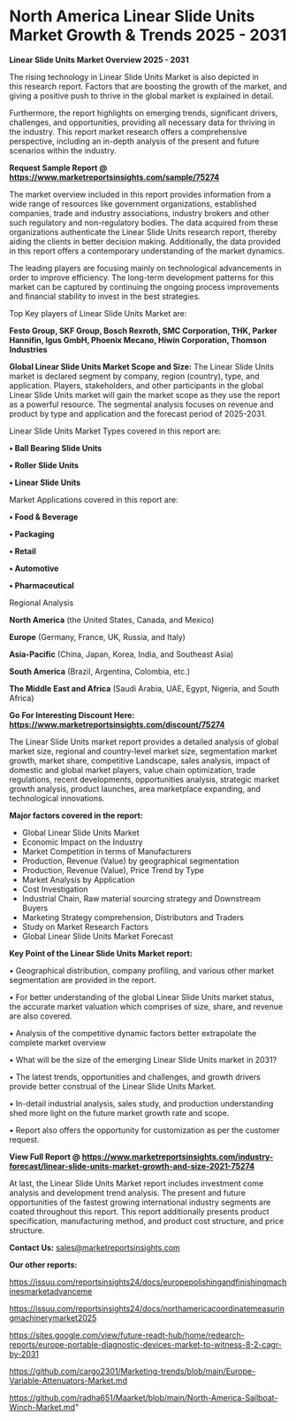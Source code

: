 # North America Linear Slide Units Market Growth & Trends 2025 - 2031

<Strong> Linear Slide Units Market Overview 2025 - 2031</strong>

The rising technology in Linear Slide Units Market is also depicted in this research report. Factors that are boosting the growth of the market, and giving a positive push to thrive in the global market is explained in detail.

Furthermore, the report highlights on emerging trends, significant drivers, challenges, and opportunities, providing all necessary data for thriving in the industry. This report market research offers a comprehensive perspective, including an in-depth analysis of the present and future scenarios within the industry.

<strong>Request Sample Report @ <a href=https://www.marketreportsinsights.com/sample/75274>https://www.marketreportsinsights.com/sample/75274</a></strong>

The market overview included in this report provides information from a wide range of resources like government organizations, established companies, trade and industry associations, industry brokers and other such regulatory and non-regulatory bodies. The data acquired from these organizations authenticate the Linear Slide Units research report, thereby aiding the clients in better decision making. Additionally, the data provided in this report offers a contemporary understanding of the market dynamics.

The leading players are focusing mainly on technological advancements in order to improve efficiency. The long-term development patterns for this market can be captured by continuing the ongoing process improvements and financial stability to invest in the best strategies.

Top Key players of Linear Slide Units Market are:

<strong>Festo Group, SKF Group, Bosch Rexroth, SMC Corporation, THK, Parker Hannifin, Igus GmbH, Phoenix Mecano, Hiwin Corporation, Thomson Industries</strong>

<strong><b>Global Linear Slide Units Market Scope and Size:</b></strong>
The Linear Slide Units market is declared segment by company, region (country), type, and application. Players, stakeholders, and other participants in the global Linear Slide Units market will gain the market scope as they use the report as a powerful resource. The segmental analysis focuses on revenue and product by type and application and the forecast period of 2025-2031.

Linear Slide Units Market Types covered in this report are:

<strong>• Ball Bearing Slide Units

• Roller Slide Units

• Linear Slide Units</strong>

Market Applications covered in this report are:

<strong>• Food & Beverage

• Packaging

• Retail

• Automotive

• Pharmaceutical</strong> 

Regional Analysis

<strong>North America</strong> (the United States, Canada, and Mexico)

<strong>Europe</strong> (Germany, France, UK, Russia, and Italy)

<strong>Asia-Pacific</strong> (China, Japan, Korea, India, and Southeast Asia)

<strong>South America</strong> (Brazil, Argentina, Colombia, etc.)

<strong>The Middle East and Africa</strong> (Saudi Arabia, UAE, Egypt, Nigeria, and South Africa)

<strong>Go For Interesting Discount Here: <a href=https://www.marketreportsinsights.com/discount/75274>https://www.marketreportsinsights.com/discount/75274</a></strong>

The Linear Slide Units market report provides a detailed analysis of global market size, regional and country-level market size, segmentation market growth, market share, competitive Landscape, sales analysis, impact of domestic and global market players, value chain optimization, trade regulations, recent developments, opportunities analysis, strategic market growth analysis, product launches, area marketplace expanding, and technological innovations.

<strong><b>Major factors covered in the report:</b></strong>
<ul>
  <li>Global Linear Slide Units Market </li>
  <li>Economic Impact on the Industry</li>
  <li>Market Competition in terms of Manufacturers</li>
  <li>Production, Revenue (Value) by geographical segmentation</li>
  <li>Production, Revenue (Value), Price Trend by Type</li>
  <li>Market Analysis by Application</li>
  <li>Cost Investigation</li>
  <li>Industrial Chain, Raw material sourcing strategy and Downstream Buyers</li>
  <li>Marketing Strategy comprehension, Distributors and Traders</li>
  <li>Study on Market Research Factors</li>
  <li>Global Linear Slide Units Market Forecast</li>
</ul>

<strong><b>Key Point of the Linear Slide Units Market report:</b></strong>

• Geographical distribution, company profiling, and various other market segmentation are provided in the report.

• For better understanding of the global Linear Slide Units market status, the accurate market valuation which comprises of size, share, and revenue are also covered.

• Analysis of the competitive dynamic factors better extrapolate the complete market overview

• What will be the size of the emerging Linear Slide Units market in 2031?

• The latest trends, opportunities and challenges, and growth drivers provide better construal of the Linear Slide Units Market.

• In-detail industrial analysis, sales study, and production understanding shed more light on the future market growth rate and scope.

• Report also offers the opportunity for customization as per the customer request.

<strong><b>View Full Report @ <a href=https://www.marketreportsinsights.com/industry-forecast/linear-slide-units-market-growth-and-size-2021-75274>https://www.marketreportsinsights.com/industry-forecast/linear-slide-units-market-growth-and-size-2021-75274</a></b></strong>


At last, the Linear Slide Units Market report includes investment come analysis and development trend analysis. The present and future opportunities of the fastest growing international industry segments are coated throughout this report. This report additionally presents product specification, manufacturing method, and product cost structure, and price structure.

<strong>Contact Us:</strong>
sales@marketreportsinsights.com

<strong>Our other reports:</strong>

<a href=https://issuu.com/reportsinsights24/docs/europepolishingandfinishingmachinesmarketadvanceme>https://issuu.com/reportsinsights24/docs/europepolishingandfinishingmachinesmarketadvanceme</a>

<a href=https://issuu.com/reportsinsights24/docs/northamericacoordinatemeasuringmachinerymarket2025>https://issuu.com/reportsinsights24/docs/northamericacoordinatemeasuringmachinerymarket2025</a>

<a href=https://sites.google.com/view/future-readt-hub/home/redearch-reports/europe-portable-diagnostic-devices-market-to-witness-8-2-cagr-by-2031>https://sites.google.com/view/future-readt-hub/home/redearch-reports/europe-portable-diagnostic-devices-market-to-witness-8-2-cagr-by-2031</a>

<a href=https://github.com/cargo2301/Marketing-trends/blob/main/Europe-Variable-Attenuators-Market.md>https://github.com/cargo2301/Marketing-trends/blob/main/Europe-Variable-Attenuators-Market.md</a>

<a href=https://github.com/radha651/Maarket/blob/main/North-America-Sailboat-Winch-Market.md>https://github.com/radha651/Maarket/blob/main/North-America-Sailboat-Winch-Market.md</a>"
